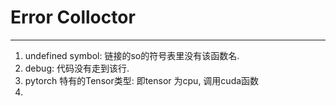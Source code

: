 # Error Colloctor

---



1. undefined symbol: 链接的so的符号表里没有该函数名.
2. debug: 代码没有走到该行.
3. pytorch 特有的Tensor类型: 即tensor 为cpu, 调用cuda函数
4. 